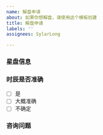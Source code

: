 ```yaml
---
name: 解盘申请
about: 如果你想解盘，请使用这个模板创建
title: 解盘申请
labels: ''
assignees: SylarLong

---
```


### 星盘信息

<!-- 请留下你的星盘链接或者截图，链接可以去 https://ziwei.pub 上面生成星盘以后粘贴在这儿就可以了 -->

### 时辰是否准确

- [ ] 是
- [ ] 大概准确
- [ ] 不确定

### 咨询问题

<!-- 请描述你咨询的问题 -->
